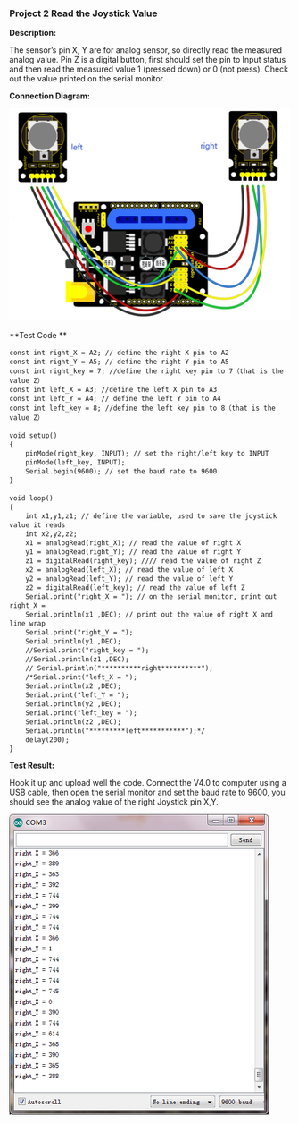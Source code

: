 ### Project 2 Read the Joystick Value

**Description:**

The sensor’s pin X, Y are for analog sensor, so directly read the measured analog value. Pin Z is a digital button, first should set the pin to Input status and then read the measured value 1 (pressed down) or 0 (not press). Check out the value printed on the serial monitor.

**Connection Diagram:**

![](./media/image-20250825134841453.png)

**Test Code **

```
const int right_X = A2; // define the right X pin to A2
const int right_Y = A5; // define the right Y pin to A5
const int right_key = 7; //define the right key pin to 7（that is the value Z）
const int left_X = A3; //define the left X pin to A3
const int left_Y = A4; // define the left Y pin to A4
const int left_key = 8; //define the left key pin to 8（that is the value Z）

void setup()
{
    pinMode(right_key, INPUT); // set the right/left key to INPUT
    pinMode(left_key, INPUT);
    Serial.begin(9600); // set the baud rate to 9600
}

void loop()
{
    int x1,y1,z1; // define the variable, used to save the joystick value it reads
    int x2,y2,z2;
    x1 = analogRead(right_X); // read the value of right X
    y1 = analogRead(right_Y); // read the value of right Y
    z1 = digitalRead(right_key); //// read the value of right Z
    x2 = analogRead(left_X); // read the value of left X
    y2 = analogRead(left_Y); // read the value of left Y
    z2 = digitalRead(left_key); // read the value of left Z
    Serial.print("right_X = "); // on the serial monitor, print out right_X =
    Serial.println(x1 ,DEC); // print out the value of right X and line wrap
    Serial.print("right_Y = ");
    Serial.println(y1 ,DEC);
    //Serial.print("right_key = ");
    //Serial.println(z1 ,DEC);
    // Serial.println("**********right**********");
    /*Serial.print("left_X = ");
    Serial.println(x2 ,DEC);
    Serial.print("left_Y = ");
    Serial.println(y2 ,DEC);
    Serial.print("left_key = ");
    Serial.println(z2 ,DEC);
    Serial.println("*********left***********");*/
    delay(200);
}
```

**Test Result:**

Hook it up and upload well the code. Connect the V4.0 to computer using a USB cable, then open the serial monitor and set the baud rate to 9600, you should see the analog value of the right Joystick pin X,Y.

![](./media/image-20250825135014484.png)

